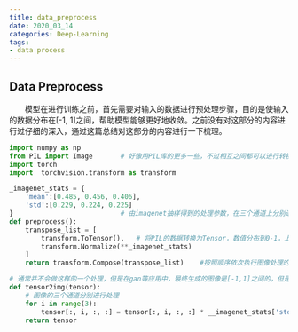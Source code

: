 ```yaml
---
title: data_preprocess
date: 2020_03_14
categories: Deep-Learning
tags:
- data process
---
```


## Data Preprocess
　　模型在进行训练之前，首先需要对输入的数据进行预处理步骤，目的是使输入的数据分布在[-1, 1]之间，帮助模型能够更好地收敛。之前没有对这部分的内容进行过仔细的深入，通过这篇总结对这部分的内容进行一下梳理。<br>

<!-- more -->

```python
import numpy as np
from PIL import Image		# 好像用PIL库的更多一些，不过相互之间都可以进行转换
import torch
import  torchvision.transform as transform

_imagenet_stats = {
    'mean':[0.485, 0.456, 0.406],
    'std':[0.229, 0.224, 0.225]
}							# 由imagenet抽样得到的处理参数，在三个通道上分别进行标准化的操作，(image[channel] - mean[channel]) / std[channel]
def preprocess():
    transpose_list = [
        transform.ToTensor(),	# 将PIL的数据转换为Tensor，数值分布到0-1，上面的参数也是对于tensor类型的数据来说的
        transform.Normalize(**_imagenet_stats)
    ]
    return transform.Compose(transpose_list)	#按照顺序依次执行图像处理的步骤

# 通常并不会做这样的一个处理，但是在gan等应用中，最终生成的图像是[-1,1]之间的，但是我们需要将生成的图像进行可视化，这就需要将经过归一化的图像再转换回去
def tensor2img(tensor):
    # 图像的三个通道分别进行处理
    for i in range(3):
        tensor[:, i, :, :] = tensor[:, i, :, :] * __imagenet_stats['std'][i] + imagenet_stats['mean'][i]
    return tensor
    
```